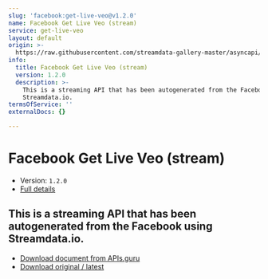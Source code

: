 ```yaml
---
slug: 'facebook:get-live-veo@v1.2.0'
name: Facebook Get Live Veo (stream)
service: get-live-veo
layout: default
origin: >-
  https://raw.githubusercontent.com/streamdata-gallery-master/asyncapi/master/_listings/facebook/facebook-get-live-veo-stream-async.md
info:
  title: Facebook Get Live Veo (stream)
  version: 1.2.0
  description: >-
    This is a streaming API that has been autogenerated from the Facebook using
    Streamdata.io.
termsOfService: ''
externalDocs: {}

---
```

# Facebook Get Live Veo (stream)

* Version: `1.2.0`
* [Full details](../html/facebook:get-live-veo@v1.2.0.html)




## This is a streaming API that has been autogenerated from the Facebook using Streamdata.io.



* [Download document from APIs.guru](https://raw.githubusercontent.com/APIs-guru/asyncapi-directory/master/docs/APIs/facebook%3Aget-live-veo%40v1.2.0.yaml)
* [Download original / latest](https://raw.githubusercontent.com/streamdata-gallery-master/asyncapi/master/_listings/facebook/facebook-get-live-veo-stream-async.md)

<script type="application/ld+json">
{
  "@context": "http://schema.org/",
  "@type": "WebAPI",
  "description": "This is a streaming API that has been autogenerated from the Facebook using Streamdata.io.",
  "documentation": "",

  "name": "Facebook Get Live Veo (stream)"
}
</script>

